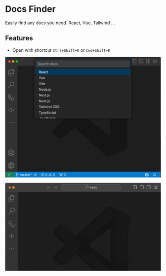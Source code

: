 # Docs Finder
Easily find any docs you need. React, Vue, Tailwind ...

## Features
- Open with shortcut `Ctrl+Shift+K` or `Cmd+Shift+K`

![preview](img/a.png)

![use demo](img/b.gif)
